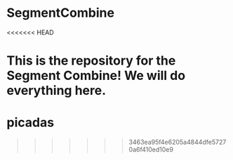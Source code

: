 # SegmentCombine
<<<<<<< HEAD

This is the repository for the Segment Combine! We will do everything here.
=======
# picadas
>>>>>>> 3463ea95f4e6205a4844dfe57270a6f410ed10e9
